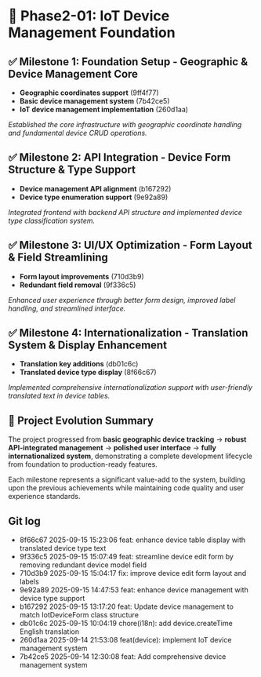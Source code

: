 
# 🚀 **Phase2-01: IoT Device Management Foundation**

## ✅ **Milestone 1: Foundation Setup - Geographic & Device Management Core**

- **Geographic coordinates support** (9ff4f77)
- **Basic device management system** (7b42ce5)
- **IoT device management implementation** (260d1aa)

*Established the core infrastructure with geographic coordinate handling and fundamental device CRUD operations.*

## ✅ **Milestone 2: API Integration - Device Form Structure & Type Support**

- **Device management API alignment** (b167292)
- **Device type enumeration support** (9e92a89)

*Integrated frontend with backend API structure and implemented device type classification system.*

## ✅ **Milestone 3: UI/UX Optimization - Form Layout & Field Streamlining**

- **Form layout improvements** (710d3b9)
- **Redundant field removal** (9f336c5)

*Enhanced user experience through better form design, improved label handling, and streamlined interface.*

## ✅ **Milestone 4: Internationalization - Translation System & Display Enhancement**

- **Translation key additions** (db01c6c)
- **Translated device type display** (8f66c67)

*Implemented comprehensive internationalization support with user-friendly translated text in device tables.*

## 🎯 **Project Evolution Summary**

The project progressed from **basic geographic device tracking** → **robust API-integrated management** → **polished user interface** → **fully internationalized system**, demonstrating a complete development lifecycle from foundation to production-ready features.

Each milestone represents a significant value-add to the system, building upon the previous achievements while maintaining code quality and user experience standards.

## Git log

- 8f66c67 2025-09-15 15:23:06 feat: enhance device table display with translated device type text
- 9f336c5 2025-09-15 15:07:49 feat: streamline device edit form by removing redundant device model field
- 710d3b9 2025-09-15 15:04:17 fix: improve device edit form layout and labels
- 9e92a89 2025-09-15 14:47:53 feat: enhance device management with device type support
- b167292 2025-09-15 13:17:20 feat: Update device management to match IotDeviceForm class structure
- db01c6c 2025-09-15 10:04:19 chore(i18n): add device.createTime English translation
- 260d1aa 2025-09-14 21:53:08 feat(device): implement IoT device management system
- 7b42ce5 2025-09-14 12:30:08 feat: Add comprehensive device management system
